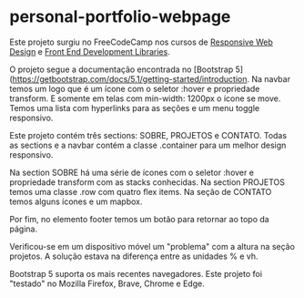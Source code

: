 # personal-portfolio-webpage

Este projeto surgiu no FreeCodeCamp nos cursos de [Responsive Web Design](https://www.freecodecamp.org/learn/responsive-web-design/) e [Front End Development Libraries](https://www.freecodecamp.org/learn/front-end-development-libraries/).

O projeto segue a documentação encontrada no [Bootstrap 5](https://getbootstrap.com/docs/5.1/getting-started/introduction.
Na navbar temos um logo que é um ícone com o seletor :hover e propriedade transform. E somente em telas com min-width: 1200px o ícone se move. Temos uma lista com hyperlinks para as seções e um menu toggle responsivo.

Este projeto contém três sections: SOBRE, PROJETOS e CONTATO.
Todas as sections e a navbar contém a classe .container para um melhor design responsivo.

Na section SOBRE há uma série de ícones com o seletor :hover e propriedade transform com as stacks conhecidas.
Na section PROJETOS temos uma classe .row com quatro flex items.
Na seção de CONTATO temos alguns ícones e um mapbox.

Por fim, no elemento footer temos um botão para retornar ao topo da página.

Verificou-se em um dispositivo móvel um "problema" com a altura na seção projetos. A solução estava
na diferença entre as unidades % e vh.

Bootstrap 5 suporta os mais recentes navegadores.
Este projeto foi "testado" no Mozilla Firefox, Brave, Chrome e Edge.
